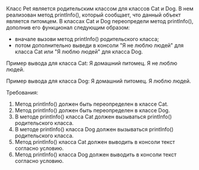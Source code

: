 
Класс Pet является родительским классом для классов Cat и Dog. В нем реализован метод printInfo(),
который сообщает, что данный объект является питомцем.
В классах Cat и Dog переопредели метод printInfo(), дополнив его функционал следующим образом:
- вначале вызови метод printInfo() родительского класса;
- потом дополнительно выведи в консоли &quot;Я не люблю людей&quot; для класса Cat или &quot;Я люблю людей&quot; для класса Dog.

Пример вывода для класса Cat:
Я домашний питомец.
Я не люблю людей.

Пример вывода для класса Dog:
Я домашний питомец.
Я люблю людей.


Требования:
1.	Метод printInfo() должен быть переопределен в классе Cat.
2.	Метод printInfo() должен быть переопределен в классе Dog.
3.	В методе printInfo() класса Cat должен вызываться printInfo() родительского класса.
4.	В методе printInfo() класса Dog должен вызываться printInfo() родительского класса.
5.	Метод printInfo() класса Cat должен выводить в консоли текст согласно условию.
6.	Метод printInfo() класса Dog должен выводить в консоли текст согласно условию.


